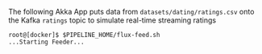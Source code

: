 The following Akka App puts data from `datasets/dating/ratings.csv` onto the Kafka `ratings` topic to simulate real-time streaming ratings
```
root@[docker]$ $PIPELINE_HOME/flux-feed.sh
...Starting Feeder...
```